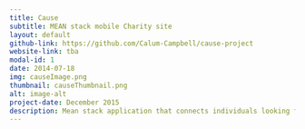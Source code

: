 ```yaml
---
title: Cause
subtitle: MEAN stack mobile Charity site
layout: default
github-link: https://github.com/Calum-Campbell/cause-project
website-link: tba
modal-id: 1
date: 2014-07-18
img: causeImage.png
thumbnail: causeThumbnail.png
alt: image-alt
project-date: December 2015
description: Mean stack application that connects individuals looking for grass roots charitable projects from around the world to donate to and be involved in. The concept involves users donating a set amount a month to the application and each month finding projects that they are interested in to donate to.<br><br><strong>Tech</strong> - MongoDB, AngularJS, ExpressJS,Node.js, bootstrap, Bower and the globalGiving.org API.
---
```

